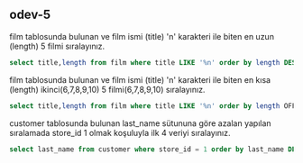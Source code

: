 ## odev-5

film tablosunda bulunan ve film ismi (title) 'n' karakteri ile biten en uzun (length) 5 filmi sıralayınız.

```sql
select title,length from film where title LIKE '%n' order by length DESC LIMIT 5
```

film tablosunda bulunan ve film ismi (title) 'n' karakteri ile biten en kısa (length) ikinci(6,7,8,9,10) 5 filmi(6,7,8,9,10) sıralayınız.

```sql
select title,length from film where title LIKE '%n' order by length OFFSET 5 LIMIT 5
```

customer tablosunda bulunan last_name sütununa göre azalan yapılan sıralamada store_id 1 olmak koşuluyla ilk 4 veriyi sıralayınız.

```sql
select last_name from customer where store_id = 1 order by last_name DESC LIMIT 4
```


